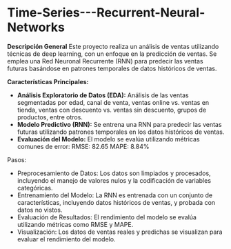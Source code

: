 # Time-Series---Recurrent-Neural-Networks

**Descripción General**
Este proyecto realiza un análisis de ventas utilizando técnicas de deep learning, con un enfoque en la predicción de ventas. Se emplea una Red Neuronal Recurrente (RNN) para predecir las ventas futuras basándose en patrones temporales de datos históricos de ventas.

**Características Principales:**

- **Análisis Exploratorio de Datos (EDA):**
Análisis de las ventas segmentadas por edad, canal de venta, ventas online vs. ventas en tienda, ventas con descuento vs. ventas sin descuento, grupos de productos, entre otros.
- **Modelo Predictivo (RNN):**
Se entrena una RNN para predecir las ventas futuras utilizando patrones temporales en los datos históricos de ventas.
- **Evaluación del Modelo:**
El modelo se evalúa utilizando métricas comunes de error:
RMSE: 82.65
MAPE: 8.84%

Pasos:
- Preprocesamiento de Datos: Los datos son limpiados y procesados, incluyendo el manejo de valores nulos y la codificación de variables categóricas.
- Entrenamiento del Modelo: La RNN es entrenada con un conjunto de características, incluyendo datos históricos de ventas, y probada con datos no vistos.
- Evaluación de Resultados: El rendimiento del modelo se evalúa utilizando métricas como RMSE y MAPE.
- Visualización: Los datos de ventas reales y predichas se visualizan para evaluar el rendimiento del modelo.

